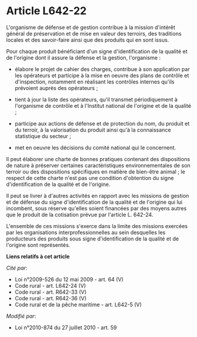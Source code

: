 # Article L642-22

L'organisme de défense et de gestion contribue à la mission d'intérêt général de préservation et de mise en valeur des
terroirs, des traditions locales et des savoir-faire ainsi que des produits qui en sont issus. 

Pour chaque produit bénéficiant d'un signe d'identification de la qualité et de l'origine dont il assure la défense et la
gestion, l'organisme :

- élabore le projet de cahier des charges, contribue à son application par les opérateurs et participe à la mise en oeuvre
des plans de contrôle et d'inspection, notamment en réalisant les contrôles internes qu'ils prévoient auprès des opérateurs ;

- tient à jour la liste des opérateurs, qu'il transmet périodiquement à l'organisme de contrôle et à l'Institut national de
l'origine et de la qualité ;

- participe aux actions de défense et de protection du nom, du produit et du terroir, à la valorisation du produit ainsi qu'à
la connaissance statistique du secteur ;

- met en oeuvre les décisions du comité national qui le concernent. 

Il peut élaborer une charte de bonnes pratiques contenant des dispositions de nature à préserver certaines caractéristiques
environnementales de son terroir ou des dispositions spécifiques en matière de bien-être animal ; le respect de cette charte
n'est pas une condition d'obtention du signe d'identification de la qualité et de l'origine.

Il peut se livrer à d'autres activités en rapport avec les missions de gestion et de défense du signe d'identification de la
qualité et de l'origine qui lui incombent, sous réserve qu'elles soient financées par des moyens autres que le produit de la
cotisation prévue par l'article L. 642-24.

L'ensemble de ces missions s'exerce dans la limite des missions exercées par les organisations interprofessionnelles au sein
desquelles les producteurs des produits sous signe d'identification de la qualité et de l'origine sont représentés.

**Liens relatifs à cet article**

_Cité par_:

  - Loi n°2009-526 du 12 mai 2009 - art. 64 (V)
  - Code rural - art. L642-24 (V)
  - Code rural - art. R642-33 (V)
  - Code rural - art. R642-36 (V)
  - Code rural et de la pêche maritime - art. L642-5 (V)

_Modifié par_:

  - Loi n°2010-874 du 27 juillet 2010 - art. 59
